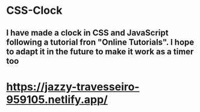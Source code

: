 # CSS-Clock

## I have made a clock in CSS and JavaScript following a tutorial fron "Online Tutorials". I hope to adapt it in the future to make it work as a timer too

# https://jazzy-travesseiro-959105.netlify.app/

